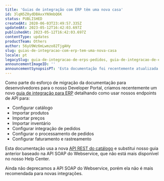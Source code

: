```yaml
---
title: 'Guias de integração com ERP têm uma nova casa'
id: 3lqN5Z0ydDBAxxYN9mbQ6K
status: PUBLISHED
createdAt: 2020-06-03T23:49:57.335Z
updatedAt: 2023-05-12T16:42:03.697Z
publishedAt: 2023-05-12T16:42:03.697Z
contentType: updates
productTeam: Others
author: 56yU9Wz6mLwmzo82TjgAHy
slug: guias-de-integracao-com-erp-tem-uma-nova-casa
locale: pt
legacySlug: guia-de-integracao-de-erps-pedidos, guia-de-integracao-de-erps-catalogo-expresso, guia-de-integracao-de-erps-catalogo-completo, guia-de-integracao-de-erps-arquitetura-do-catalogo, interfaces-de-integracao
announcementImageID: ''
announcementSynopsisPT: 'Esta documentação foi recentemente atualizada e está disponível no nosso Developer Portal.'
---
```


Como parte do esforço de migração da documentação para desenvolvedores para o nosso Developer Portal, criamos recentemente um novo [guia de integração para ERP](https://developers.vtex.com/docs/guides/erp-integration-guide) detalhando como usar nossos endpoints de API para:

- Configurar catálogo
- Importar produtos
- Importar preços
- Importar inventário
- Configurar integração de pedidos
- Configurar o processamento de pedidos
- Configurar faturamento e rastreamento

Esta documentação usa a nova [API REST do catálogo](https://developers.vtex.com/docs/guides/catalog-api-overview) e substitui nosso guia anterior baseado na API SOAP do Webservice, que não está mais disponível no nosso Help Center.

<div class="alert alert-warning">Ainda não deprecamos a API SOAP do Webservice, porém ela não é mais recomendada para novas integrações.</div>
